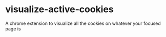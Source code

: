 # visualize-active-cookies
A chrome extension to visualize all the cookies on whatever your focused page is

